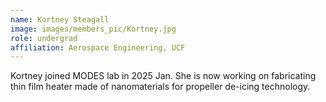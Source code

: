```yaml
---
name: Kortney Steagall
image: images/members_pic/Kortney.jpg
role: undergrad
affiliation: Aerospace Engineering, UCF
---
```


Kortney joined MODES lab in 2025 Jan. She is now working on fabricating thin film heater made of nanomaterials for propeller de-icing technology.
